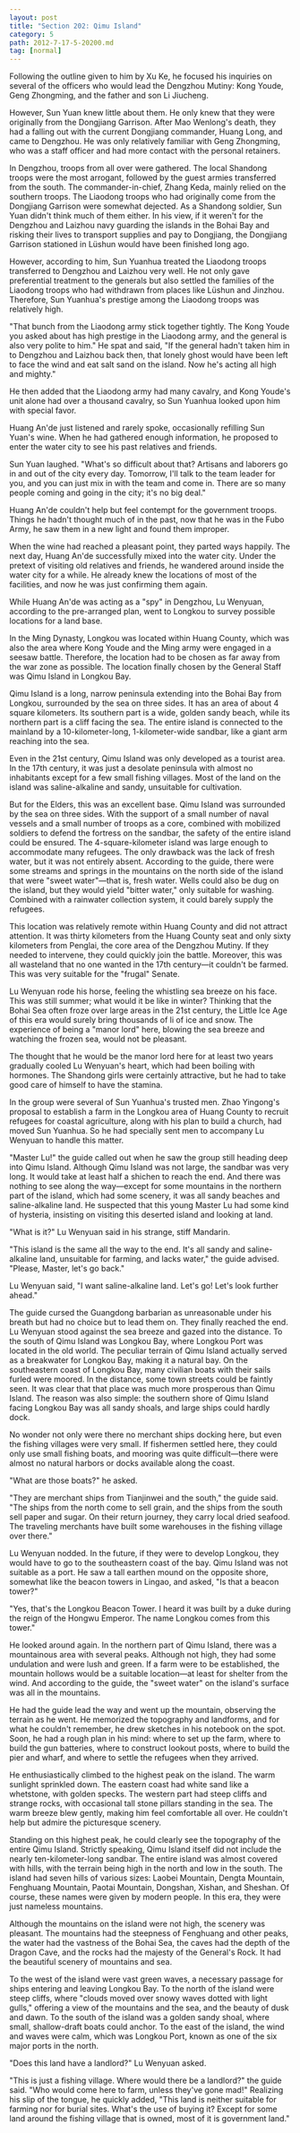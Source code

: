 ```yaml
---
layout: post
title: "Section 202: Qimu Island"
category: 5
path: 2012-7-17-5-20200.md
tag: [normal]
---
```


Following the outline given to him by Xu Ke, he focused his inquiries on several of the officers who would lead the Dengzhou Mutiny: Kong Youde, Geng Zhongming, and the father and son Li Jiucheng.

However, Sun Yuan knew little about them. He only knew that they were originally from the Dongjiang Garrison. After Mao Wenlong's death, they had a falling out with the current Dongjiang commander, Huang Long, and came to Dengzhou. He was only relatively familiar with Geng Zhongming, who was a staff officer and had more contact with the personal retainers.

In Dengzhou, troops from all over were gathered. The local Shandong troops were the most arrogant, followed by the guest armies transferred from the south. The commander-in-chief, Zhang Keda, mainly relied on the southern troops. The Liaodong troops who had originally come from the Dongjiang Garrison were somewhat dejected. As a Shandong soldier, Sun Yuan didn't think much of them either. In his view, if it weren't for the Dengzhou and Laizhou navy guarding the islands in the Bohai Bay and risking their lives to transport supplies and pay to Dongjiang, the Dongjiang Garrison stationed in Lüshun would have been finished long ago.

However, according to him, Sun Yuanhua treated the Liaodong troops transferred to Dengzhou and Laizhou very well. He not only gave preferential treatment to the generals but also settled the families of the Liaodong troops who had withdrawn from places like Lüshun and Jinzhou. Therefore, Sun Yuanhua's prestige among the Liaodong troops was relatively high.

"That bunch from the Liaodong army stick together tightly. The Kong Youde you asked about has high prestige in the Liaodong army, and the general is also very polite to him." He spat and said, "If the general hadn't taken him in to Dengzhou and Laizhou back then, that lonely ghost would have been left to face the wind and eat salt sand on the island. Now he's acting all high and mighty."

He then added that the Liaodong army had many cavalry, and Kong Youde's unit alone had over a thousand cavalry, so Sun Yuanhua looked upon him with special favor.

Huang An'de just listened and rarely spoke, occasionally refilling Sun Yuan's wine. When he had gathered enough information, he proposed to enter the water city to see his past relatives and friends.

Sun Yuan laughed. "What's so difficult about that? Artisans and laborers go in and out of the city every day. Tomorrow, I'll talk to the team leader for you, and you can just mix in with the team and come in. There are so many people coming and going in the city; it's no big deal."

Huang An'de couldn't help but feel contempt for the government troops. Things he hadn't thought much of in the past, now that he was in the Fubo Army, he saw them in a new light and found them improper.

When the wine had reached a pleasant point, they parted ways happily. The next day, Huang An'de successfully mixed into the water city. Under the pretext of visiting old relatives and friends, he wandered around inside the water city for a while. He already knew the locations of most of the facilities, and now he was just confirming them again.

While Huang An'de was acting as a "spy" in Dengzhou, Lu Wenyuan, according to the pre-arranged plan, went to Longkou to survey possible locations for a land base.

In the Ming Dynasty, Longkou was located within Huang County, which was also the area where Kong Youde and the Ming army were engaged in a seesaw battle. Therefore, the location had to be chosen as far away from the war zone as possible. The location finally chosen by the General Staff was Qimu Island in Longkou Bay.

Qimu Island is a long, narrow peninsula extending into the Bohai Bay from Longkou, surrounded by the sea on three sides. It has an area of about 4 square kilometers. Its southern part is a wide, golden sandy beach, while its northern part is a cliff facing the sea. The entire island is connected to the mainland by a 10-kilometer-long, 1-kilometer-wide sandbar, like a giant arm reaching into the sea.

Even in the 21st century, Qimu Island was only developed as a tourist area. In the 17th century, it was just a desolate peninsula with almost no inhabitants except for a few small fishing villages. Most of the land on the island was saline-alkaline and sandy, unsuitable for cultivation.

But for the Elders, this was an excellent base. Qimu Island was surrounded by the sea on three sides. With the support of a small number of naval vessels and a small number of troops as a core, combined with mobilized soldiers to defend the fortress on the sandbar, the safety of the entire island could be ensured. The 4-square-kilometer island was large enough to accommodate many refugees. The only drawback was the lack of fresh water, but it was not entirely absent. According to the guide, there were some streams and springs in the mountains on the north side of the island that were "sweet water"—that is, fresh water. Wells could also be dug on the island, but they would yield "bitter water," only suitable for washing. Combined with a rainwater collection system, it could barely supply the refugees.

This location was relatively remote within Huang County and did not attract attention. It was thirty kilometers from the Huang County seat and only sixty kilometers from Penglai, the core area of the Dengzhou Mutiny. If they needed to intervene, they could quickly join the battle. Moreover, this was all wasteland that no one wanted in the 17th century—it couldn't be farmed. This was very suitable for the "frugal" Senate.

Lu Wenyuan rode his horse, feeling the whistling sea breeze on his face. This was still summer; what would it be like in winter? Thinking that the Bohai Sea often froze over large areas in the 21st century, the Little Ice Age of this era would surely bring thousands of li of ice and snow. The experience of being a "manor lord" here, blowing the sea breeze and watching the frozen sea, would not be pleasant.

The thought that he would be the manor lord here for at least two years gradually cooled Lu Wenyuan's heart, which had been boiling with hormones. The Shandong girls were certainly attractive, but he had to take good care of himself to have the stamina.

In the group were several of Sun Yuanhua's trusted men. Zhao Yingong's proposal to establish a farm in the Longkou area of Huang County to recruit refugees for coastal agriculture, along with his plan to build a church, had moved Sun Yuanhua. So he had specially sent men to accompany Lu Wenyuan to handle this matter.

"Master Lu!" the guide called out when he saw the group still heading deep into Qimu Island. Although Qimu Island was not large, the sandbar was very long. It would take at least half a shichen to reach the end. And there was nothing to see along the way—except for some mountains in the northern part of the island, which had some scenery, it was all sandy beaches and saline-alkaline land. He suspected that this young Master Lu had some kind of hysteria, insisting on visiting this deserted island and looking at land.

"What is it?" Lu Wenyuan said in his strange, stiff Mandarin.

"This island is the same all the way to the end. It's all sandy and saline-alkaline land, unsuitable for farming, and lacks water," the guide advised. "Please, Master, let's go back."

Lu Wenyuan said, "I want saline-alkaline land. Let's go! Let's look further ahead."

The guide cursed the Guangdong barbarian as unreasonable under his breath but had no choice but to lead them on. They finally reached the end. Lu Wenyuan stood against the sea breeze and gazed into the distance. To the south of Qimu Island was Longkou Bay, where Longkou Port was located in the old world. The peculiar terrain of Qimu Island actually served as a breakwater for Longkou Bay, making it a natural bay. On the southeastern coast of Longkou Bay, many civilian boats with their sails furled were moored. In the distance, some town streets could be faintly seen. It was clear that that place was much more prosperous than Qimu Island. The reason was also simple: the southern shore of Qimu Island facing Longkou Bay was all sandy shoals, and large ships could hardly dock.

No wonder not only were there no merchant ships docking here, but even the fishing villages were very small. If fishermen settled here, they could only use small fishing boats, and mooring was quite difficult—there were almost no natural harbors or docks available along the coast.

"What are those boats?" he asked.

"They are merchant ships from Tianjinwei and the south," the guide said. "The ships from the north come to sell grain, and the ships from the south sell paper and sugar. On their return journey, they carry local dried seafood. The traveling merchants have built some warehouses in the fishing village over there."

Lu Wenyuan nodded. In the future, if they were to develop Longkou, they would have to go to the southeastern coast of the bay. Qimu Island was not suitable as a port. He saw a tall earthen mound on the opposite shore, somewhat like the beacon towers in Lingao, and asked, "Is that a beacon tower?"

"Yes, that's the Longkou Beacon Tower. I heard it was built by a duke during the reign of the Hongwu Emperor. The name Longkou comes from this tower."

He looked around again. In the northern part of Qimu Island, there was a mountainous area with several peaks. Although not high, they had some undulation and were lush and green. If a farm were to be established, the mountain hollows would be a suitable location—at least for shelter from the wind. And according to the guide, the "sweet water" on the island's surface was all in the mountains.

He had the guide lead the way and went up the mountain, observing the terrain as he went. He memorized the topography and landforms, and for what he couldn't remember, he drew sketches in his notebook on the spot. Soon, he had a rough plan in his mind: where to set up the farm, where to build the gun batteries, where to construct lookout posts, where to build the pier and wharf, and where to settle the refugees when they arrived.

He enthusiastically climbed to the highest peak on the island. The warm sunlight sprinkled down. The eastern coast had white sand like a whetstone, with golden specks. The western part had steep cliffs and strange rocks, with occasional tall stone pillars standing in the sea. The warm breeze blew gently, making him feel comfortable all over. He couldn't help but admire the picturesque scenery.

Standing on this highest peak, he could clearly see the topography of the entire Qimu Island. Strictly speaking, Qimu Island itself did not include the nearly ten-kilometer-long sandbar. The entire island was almost covered with hills, with the terrain being high in the north and low in the south. The island had seven hills of various sizes: Laobei Mountain, Dengta Mountain, Fenghuang Mountain, Paotai Mountain, Dongshan, Xishan, and Sheshan. Of course, these names were given by modern people. In this era, they were just nameless mountains.

Although the mountains on the island were not high, the scenery was pleasant. The mountains had the steepness of Fenghuang and other peaks, the water had the vastness of the Bohai Sea, the caves had the depth of the Dragon Cave, and the rocks had the majesty of the General's Rock. It had the beautiful scenery of mountains and sea.

To the west of the island were vast green waves, a necessary passage for ships entering and leaving Longkou Bay. To the north of the island were steep cliffs, where "clouds moved over snowy waves dotted with light gulls," offering a view of the mountains and the sea, and the beauty of dusk and dawn. To the south of the island was a golden sandy shoal, where small, shallow-draft boats could anchor. To the east of the island, the wind and waves were calm, which was Longkou Port, known as one of the six major ports in the north.

"Does this land have a landlord?" Lu Wenyuan asked.

"This is just a fishing village. Where would there be a landlord?" the guide said. "Who would come here to farm, unless they've gone mad!" Realizing his slip of the tongue, he quickly added, "This land is neither suitable for farming nor for burial sites. What's the use of buying it? Except for some land around the fishing village that is owned, most of it is government land."